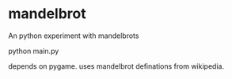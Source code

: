 # mandelbrot
An python experiment with mandelbrots

python main.py

depends on pygame. 
uses mandelbrot definations from wikipedia.
